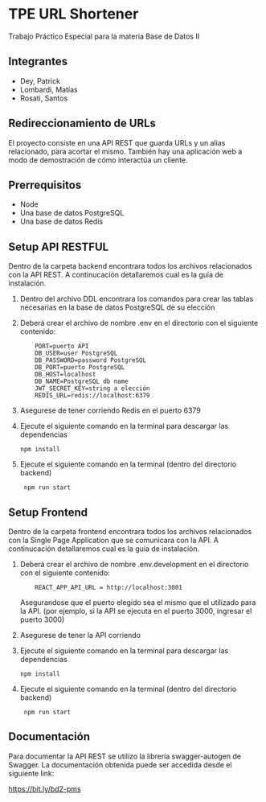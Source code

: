 # TPE URL Shortener

Trabajo Práctico Especial para la materia Base de Datos II

## Integrantes

* Dey, Patrick
* Lombardi, Matías
* Rosati, Santos

## Redireccionamiento de URLs

El proyecto consiste en una API REST que guarda URLs y un alias relacionado, para acortar el mismo. También hay una aplicación web a modo de demostración de cómo interactúa un cliente.

## Prerrequisitos
- Node
- Una base de datos PostgreSQL
- Una base de datos Redis

## Setup API RESTFUL

Dentro de la carpeta backend encontrara todos los archivos relacionados con la API REST. A continucación detallaremos cual es la guía de instalación.

1) Dentro del archivo DDL encontrara los comandos para crear las tablas necesarias en la base de datos PostgreSQL de su elección
2) Deberá crear el archivo de nombre .env en el directorio con el siguiente contenido:
    ```
        PORT=puerto API
        DB_USER=user PostgreSQL
        DB_PASSWORD=password PostgreSQL
        DB_PORT=puerto PostgreSQL
        DB_HOST=localhost
        DB_NAME=PostgreSQL db name
        JWT_SECRET_KEY=string a elección
        REDIS_URL=redis://localhost:6379
    ```
3) Asegurese de tener corriendo Redis en el puerto 6379
4) Ejecute el siguiente comando en la terminal para descargar las dependencias

    ```npm install```
4) Ejecute el siguiente comando en la terminal (dentro del directorio backend)
    
    ``` npm run start```

## Setup Frontend

Dentro de la carpeta frontend encontrara todos los archivos relacionados con la Single Page Application que se comunicara con la API. A continucación detallaremos cual es la guía de instalación.

1) Deberá crear el archivo de nombre .env.development en el directorio con el siguiente contenido:
    ```
        REACT_APP_API_URL = http://localhost:3001
    ```
    Asegurandose que el puerto elegido sea el mismo que el utilizado para la API.
    (por ejemplo, si la API se ejecuta en el puerto 3000, ingresar el puerto 3000)
3) Asegurese de tener la API corriendo
4) Ejecute el siguiente comando en la terminal para descargar las dependencias

    ```npm install```
4) Ejecute el siguiente comando en la terminal (dentro del directorio backend)
    
    ``` npm run start```
## Documentación

Para documentar la API REST se utilizo la librería swagger-autogen de Swagger.
La documentación obtenida puede ser accedida desde el siguiente link:

https://bit.ly/bd2-pms
